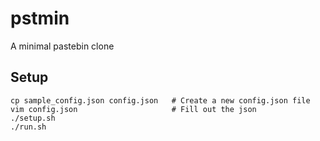 # pstmin
A minimal pastebin clone

## Setup
```
cp sample_config.json config.json   # Create a new config.json file
vim config.json                     # Fill out the json
./setup.sh
./run.sh
```

